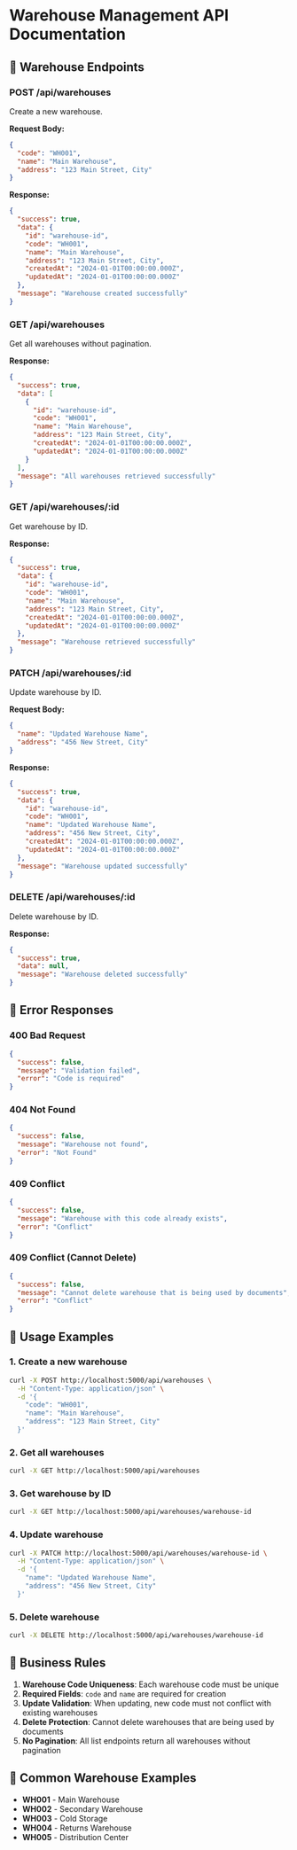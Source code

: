 # Warehouse Management API Documentation

## 🏢 Warehouse Endpoints

### POST /api/warehouses

Create a new warehouse.

**Request Body:**

```json
{
  "code": "WH001",
  "name": "Main Warehouse",
  "address": "123 Main Street, City"
}
```

**Response:**

```json
{
  "success": true,
  "data": {
    "id": "warehouse-id",
    "code": "WH001",
    "name": "Main Warehouse",
    "address": "123 Main Street, City",
    "createdAt": "2024-01-01T00:00:00.000Z",
    "updatedAt": "2024-01-01T00:00:00.000Z"
  },
  "message": "Warehouse created successfully"
}
```

### GET /api/warehouses

Get all warehouses without pagination.

**Response:**

```json
{
  "success": true,
  "data": [
    {
      "id": "warehouse-id",
      "code": "WH001",
      "name": "Main Warehouse",
      "address": "123 Main Street, City",
      "createdAt": "2024-01-01T00:00:00.000Z",
      "updatedAt": "2024-01-01T00:00:00.000Z"
    }
  ],
  "message": "All warehouses retrieved successfully"
}
```

### GET /api/warehouses/:id

Get warehouse by ID.

**Response:**

```json
{
  "success": true,
  "data": {
    "id": "warehouse-id",
    "code": "WH001",
    "name": "Main Warehouse",
    "address": "123 Main Street, City",
    "createdAt": "2024-01-01T00:00:00.000Z",
    "updatedAt": "2024-01-01T00:00:00.000Z"
  },
  "message": "Warehouse retrieved successfully"
}
```

### PATCH /api/warehouses/:id

Update warehouse by ID.

**Request Body:**

```json
{
  "name": "Updated Warehouse Name",
  "address": "456 New Street, City"
}
```

**Response:**

```json
{
  "success": true,
  "data": {
    "id": "warehouse-id",
    "code": "WH001",
    "name": "Updated Warehouse Name",
    "address": "456 New Street, City",
    "createdAt": "2024-01-01T00:00:00.000Z",
    "updatedAt": "2024-01-01T00:00:00.000Z"
  },
  "message": "Warehouse updated successfully"
}
```

### DELETE /api/warehouses/:id

Delete warehouse by ID.

**Response:**

```json
{
  "success": true,
  "data": null,
  "message": "Warehouse deleted successfully"
}
```

## 🔧 Error Responses

### 400 Bad Request

```json
{
  "success": false,
  "message": "Validation failed",
  "error": "Code is required"
}
```

### 404 Not Found

```json
{
  "success": false,
  "message": "Warehouse not found",
  "error": "Not Found"
}
```

### 409 Conflict

```json
{
  "success": false,
  "message": "Warehouse with this code already exists",
  "error": "Conflict"
}
```

### 409 Conflict (Cannot Delete)

```json
{
  "success": false,
  "message": "Cannot delete warehouse that is being used by documents",
  "error": "Conflict"
}
```

## 🚀 Usage Examples

### 1. Create a new warehouse

```bash
curl -X POST http://localhost:5000/api/warehouses \
  -H "Content-Type: application/json" \
  -d '{
    "code": "WH001",
    "name": "Main Warehouse",
    "address": "123 Main Street, City"
  }'
```

### 2. Get all warehouses

```bash
curl -X GET http://localhost:5000/api/warehouses
```

### 3. Get warehouse by ID

```bash
curl -X GET http://localhost:5000/api/warehouses/warehouse-id
```

### 4. Update warehouse

```bash
curl -X PATCH http://localhost:5000/api/warehouses/warehouse-id \
  -H "Content-Type: application/json" \
  -d '{
    "name": "Updated Warehouse Name",
    "address": "456 New Street, City"
  }'
```

### 5. Delete warehouse

```bash
curl -X DELETE http://localhost:5000/api/warehouses/warehouse-id
```

## 📝 Business Rules

1. **Warehouse Code Uniqueness**: Each warehouse code must be unique
2. **Required Fields**: `code` and `name` are required for creation
3. **Update Validation**: When updating, new code must not conflict with existing warehouses
4. **Delete Protection**: Cannot delete warehouses that are being used by documents
5. **No Pagination**: All list endpoints return all warehouses without pagination

## 🎯 Common Warehouse Examples

- **WH001** - Main Warehouse
- **WH002** - Secondary Warehouse
- **WH003** - Cold Storage
- **WH004** - Returns Warehouse
- **WH005** - Distribution Center

